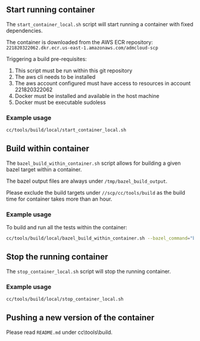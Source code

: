## Start running container

The `start_container_local.sh` script will start running a container with fixed dependencies.

The container is downloaded from the AWS ECR repository:
`221820322062.dkr.ecr.us-east-1.amazonaws.com/admcloud-scp`

Triggering a build pre-requisites:

1. This script must be run within this git repository
2. The aws cli needs to be installed
3. The aws account configured must have access to resources in account 221820322062
4. Docker must be installed and available in the host machine
5. Docker must be executable sudoless

### Example usage

```sh
cc/tools/build/local/start_container_local.sh
```

## Build within container

The `bazel_build_within_container.sh` script allows for building a given bazel target within a
container.

The bazel output files are always under `/tmp/bazel_build_output`.

Please exclude the build targets under `//scp/cc/tools/build` as the build time for container takes
more than an hour.

### Example usage

To build and run all the tests within the container:

```sh
cc/tools/build/local/bazel_build_within_container.sh --bazel_command="bazel build //cc/... && bazel test //cc/..."
```

## Stop the running container

The `stop_container_local.sh` script will stop the running container.

### Example usage

```sh
cc/tools/build/local/stop_container_local.sh
```

## Pushing a new version of the container

Please read `README.md` under cc\tools\build.
